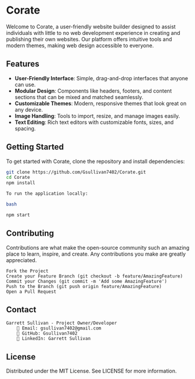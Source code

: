 # Corate

Welcome to Corate, a user-friendly website builder designed to assist individuals with little to no web development experience in creating and publishing their own websites. Our platform offers intuitive tools and modern themes, making web design accessible to everyone.

## Features

- **User-Friendly Interface**: Simple, drag-and-drop interfaces that anyone can use.
- **Modular Design**: Components like headers, footers, and content sections that can be mixed and matched seamlessly.
- **Customizable Themes**: Modern, responsive themes that look great on any device.
- **Image Handling**: Tools to import, resize, and manage images easily.
- **Text Editing**: Rich text editors with customizable fonts, sizes, and spacing.

## Getting Started

To get started with Corate, clone the repository and install dependencies:

```bash
git clone https://github.com/Gsullivan7402/Corate.git
cd Corate
npm install

To run the application locally:

bash

npm start
```

## Contributing

Contributions are what make the open-source community such an amazing place to learn, inspire, and create. Any contributions you make are greatly appreciated.

    Fork the Project
    Create your Feature Branch (git checkout -b feature/AmazingFeature)
    Commit your Changes (git commit -m 'Add some AmazingFeature')
    Push to the Branch (git push origin feature/AmazingFeature)
    Open a Pull Request

## Contact

    Garrett Sullivan - Project Owner/Developer
        📧 Email: gsullivan7402@gmail.com
        🔗 GitHub: Gsullivan7402
        🔗 LinkedIn: Garrett Sullivan

## License

Distributed under the MIT License. See LICENSE for more information.
